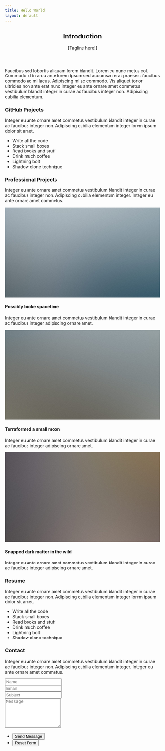 ```yaml
---
title: Hello World
layout: default
---
```


<section id="section-introduction" markdown="1">
<div class="container" markdown="1">

<header class="major" markdown="1">

## Introduction

[Tagline here!]

</header>

Faucibus sed lobortis aliquam lorem blandit. Lorem eu nunc metus col. Commodo id in arcu ante lorem ipsum sed accumsan erat praesent faucibus commodo ac mi lacus. Adipiscing mi ac commodo. Vis aliquet tortor ultricies non ante erat nunc integer eu ante ornare amet commetus vestibulum blandit integer in curae ac faucibus integer non. Adipiscing cubilia elementum.

</div>
</section>

<section id="section-github-projects" markdown="1">
<div class="container" markdown="1">

### GitHub Projects

Integer eu ante ornare amet commetus vestibulum blandit integer in curae ac faucibus integer non. Adipiscing cubilia elementum integer lorem ipsum dolor sit amet.

* Write all the code
* Stack small boxes
* Read books and stuff
* Drink much coffee
* Lightning bolt
* Shadow clone technique

</div>
</section>
<section id="section-professional-projects" markdown="1">
<div class="container" markdown="1">

### Professional Projects

Integer eu ante ornare amet commetus vestibulum blandit integer in curae ac faucibus integer non. Adipiscing cubilia elementum integer. Integer eu ante ornare amet commetus.

<div class="features" markdown="1">
<article>
<a href="#" class="image"><img src="images/pic01.jpg" alt="" /></a>
<div class="inner">
<h4>Possibly broke spacetime</h4>
<p>Integer eu ante ornare amet commetus vestibulum blandit integer in curae ac faucibus integer adipiscing ornare amet.</p>
</div>
</article>
<article>
<a href="#" class="image"><img src="images/pic02.jpg" alt="" /></a>
<div class="inner">
<h4>Terraformed a small moon</h4>
<p>Integer eu ante ornare amet commetus vestibulum blandit integer in curae ac faucibus integer adipiscing ornare amet.</p>
</div>
</article>
<article>
<a href="#" class="image"><img src="images/pic03.jpg" alt="" /></a>
<div class="inner">
<h4>Snapped dark matter in the wild</h4>
<p>Integer eu ante ornare amet commetus vestibulum blandit integer in curae ac faucibus integer adipiscing ornare amet.</p>
</div>
</article>
</div>

</div>
</section>
<section id="section-resume" markdown="1">
<div class="container" markdown="1">

### Resume

Integer eu ante ornare amet commetus vestibulum blandit integer in curae ac faucibus integer non. Adipiscing cubilia elementum integer lorem ipsum dolor sit amet.

* Write all the code
* Stack small boxes
* Read books and stuff
* Drink much coffee
* Lightning bolt
* Shadow clone technique

</div>
</section>
<section id="section-contact" markdown="1">
<div class="container" markdown="1">

### Contact

Integer eu ante ornare amet commetus vestibulum blandit integer in curae ac faucibus integer non. Adipiscing cubilia elementum integer. Integer eu ante ornare amet commetus.

<form method="post" action="#">
<div class="row uniform">
 <div class="6u 12u(xsmall)"><input type="text" name="name" id="name" placeholder="Name" /></div>
 <div class="6u 12u(xsmall)"><input type="email" name="email" id="email" placeholder="Email" /></div>
</div>
<div class="row uniform">
 <div class="12u"><input type="text" name="subject" id="subject" placeholder="Subject" /></div>
</div>
<div class="row uniform">
 <div class="12u"><textarea name="message" id="message" placeholder="Message" rows="6"></textarea></div>
</div>
<div class="row uniform">
 <div class="12u">
  <ul class="actions">
   <li><input type="submit" class="special" value="Send Message" /></li>
   <li><input type="reset" value="Reset Form" /></li>
  </ul>
 </div>
</div>
</form>

</div>
</section>


